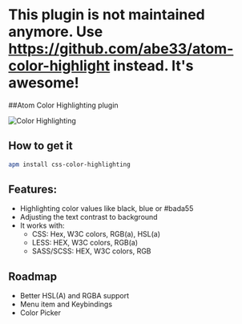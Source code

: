 # This plugin is not maintained anymore. Use https://github.com/abe33/atom-color-highlight instead. It's awesome!


##Atom Color Highlighting plugin

![Color Highlighting](http://f.cl.ly/items/3p2w2k3w2v0y1G320s1K/Screen%20Shot%202014-02-28%20at%2019.25.22.png)

## How to get it

```bash
apm install css-color-highlighting
```

## Features:
* Highlighting color values like black, blue or #bada55
* Adjusting the text contrast to background
* It works with:
  * CSS: Hex, W3C colors, RGB(a), HSL(a)
  * LESS: HEX, W3C colors, RGB(a)
  * SASS/SCSS: HEX, W3C colors, RGB

## Roadmap
* Better HSL(A) and RGBA support
* Menu item and Keybindings
* Color Picker
